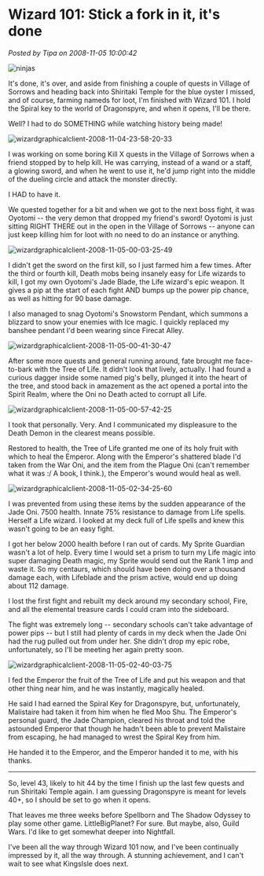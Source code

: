 # Wizard 101: Stick a fork in it, it's done

*Posted by Tipa on 2008-11-05 10:00:42*

![](../uploads/2008/11/ninjas.jpg "ninjas")

It's done, it's over, and aside from finishing a couple of quests in Village of Sorrows and heading back into Shiritaki Temple for the blue oyster I missed, and of course, farming nameds for loot, I'm finished with Wizard 101. I hold the Spiral key to the world of Dragonspyre, and when it opens, I'll be there.

Well? I had to do SOMETHING while watching history being made!


![](../uploads/2008/11/wizardgraphicalclient-2008-11-04-23-58-20-33.jpg "wizardgraphicalclient-2008-11-04-23-58-20-33")

I was working on some boring Kill X quests in the Village of Sorrows when a friend stopped by to help kill. He was carrying, instead of a wand or a staff, a glowing sword, and when he went to use it, he'd jump right into the middle of the dueling circle and attack the monster directly.

I HAD to have it.

We quested together for a bit and when we got to the next boss fight, it was Oyotomi -- the very demon that dropped my friend's sword! Oyotomi is just sitting RIGHT THERE out in the open in the Village of Sorrows -- anyone can just keep killing him for loot with no need to do an instance or anything.

![](../uploads/2008/11/wizardgraphicalclient-2008-11-05-00-03-25-49.jpg "wizardgraphicalclient-2008-11-05-00-03-25-49")

I didn't get the sword on the first kill, so I just farmed him a few times. After the third or fourth kill, Death mobs being insanely easy for Life wizards to kill, I got my own Oyotomi's Jade Blade, the Life wizard's epic weapon. It gives a pip at the start of each fight AND bumps up the power pip chance, as well as hitting for 90 base damage.

I also managed to snag Oyotomi's Snowstorm Pendant, which summons a blizzard to snow your enemies with Ice magic. I quickly replaced my banshee pendant I'd been wearing since Firecat Alley.

![](../uploads/2008/11/wizardgraphicalclient-2008-11-05-00-41-30-47.jpg "wizardgraphicalclient-2008-11-05-00-41-30-47")

After some more quests and general running around, fate brought me face-to-bark with the Tree of Life. It didn't look that lively, actually. I had found a curious dagger inside some named pig's belly, plunged it into the heart of the tree, and stood back in amazement as the act opened a portal into the Spirit Realm, where the Oni no Death acted to corrupt all Life.

![](../uploads/2008/11/wizardgraphicalclient-2008-11-05-00-57-42-25.jpg "wizardgraphicalclient-2008-11-05-00-57-42-25")

I took that personally. Very. And I communicated my displeasure to the Death Demon in the clearest means possible.

Restored to health, the Tree of Life granted me one of its holy fruit with which to heal the Emperor. Along with the Emperor's shattered blade I'd taken from the War Oni, and the item from the Plague Oni (can't remember what it was :/ A book, I think.), the Emperor's wound would heal as well.

![](../uploads/2008/11/wizardgraphicalclient-2008-11-05-02-34-25-60.jpg "wizardgraphicalclient-2008-11-05-02-34-25-60")

I was prevented from using these items by the sudden appearance of the Jade Oni. 7500 health. Innate 75% resistance to damage from Life spells. Herself a Life wizard. I looked at my deck full of Life spells and knew this wasn't going to be an easy fight.

I got her below 2000 health before I ran out of cards. My Sprite Guardian wasn't a lot of help. Every time I would set a prism to turn my Life magic into super damaging Death magic, my Sprite would send out the Rank 1 imp and waste it. So my centaurs, which should have been doing over a thousand damage each, with Lifeblade and the prism active, would end up doing about 112 damage.

I lost the first fight and rebuilt my deck around my secondary school, Fire, and all the elemental treasure cards I could cram into the sideboard.

The fight was extremely long -- secondary schools can't take advantage of power pips -- but I still had plenty of cards in my deck when the Jade Oni had the rug pulled out from under her. She didn't drop my epic robe, unfortunately, so I'll be meeting her again pretty soon.

![](../uploads/2008/11/wizardgraphicalclient-2008-11-05-02-40-03-75.jpg "wizardgraphicalclient-2008-11-05-02-40-03-75")

I fed the Emperor the fruit of the Tree of Life and put his weapon and that other thing near him, and he was instantly, magically healed.

He said I had earned the Spiral Key for Dragonspyre, but, unfortunately, Malistaire had taken it from him when he fled Moo Shu. The Emperor's personal guard, the Jade Champion, cleared his throat and told the astounded Emperor that though he hadn't been able to prevent Malistaire from escaping, he had managed to wrest the Spiral Key from him.

He handed it to the Emperor, and the Emperor handed it to me, with his thanks.

---

So, level 43, likely to hit 44 by the time I finish up the last few quests and run Shiritaki Temple again. I am guessing Dragonspyre is meant for levels 40+, so I should be set to go when it opens.

That leaves me three weeks before Spellborn and The Shadow Odyssey to play some other game. LittleBigPlanet? For sure. But maybe, also, Guild Wars. I'd like to get somewhat deeper into Nightfall.

I've been all the way through Wizard 101 now, and I've been continually impressed by it, all the way through. A stunning achievement, and I can't wait to see what KingsIsle does next.
